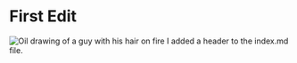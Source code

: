 # First Edit
![Oil drawing of a guy with his hair on fire](https://i.pinimg.com/1200x/80/91/bb/8091bbd873c65d6f1f64a73982940c15.jpg)
I added a header to the index.md file. 

